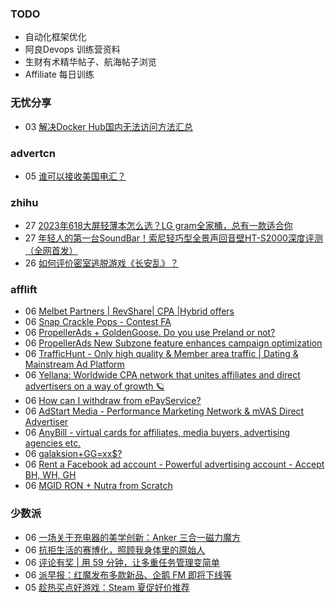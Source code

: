 ### TODO
-  自动化框架优化
-  阿良Devops 训练营资料
-  生财有术精华帖子、航海帖子浏览
-  Affiliate 每日训练

### 无忧分享
<!-- ruyo:START -->
-  03 [解决Docker Hub国内无法访问方法汇总](https://51.ruyo.net/18416.html)<!-- ruyo:END -->

### advertcn
<!-- advertcn:START -->
-  05 [谁可以接收美国电汇？](https://www.advertcn.com/forum.php?mod=viewthread&tid=111080)<!-- advertcn:END -->

### zhihu
<!-- zhihu:START -->
-  27 [2023年618大屏轻薄本怎么选？LG gram全家桶，总有一款适合你](http://zhuanlan.zhihu.com/p/632641888?utm_campaign=rss&utm_medium=rss&utm_source=rss&utm_content=title)
-  27 [年轻人的第一台SoundBar！索尼轻巧型全景声回音壁HT-S2000深度评测（全网首发）](http://zhuanlan.zhihu.com/p/630990296?utm_campaign=rss&utm_medium=rss&utm_source=rss&utm_content=title)
-  26 [如何评价密室逃脱游戏《长安乱》？](http://www.zhihu.com/question/563950552/answer/3045961312?utm_campaign=rss&utm_medium=rss&utm_source=rss&utm_content=title)<!-- zhihu:END -->

### afflift
<!-- afflift:START -->
-  06 [Melbet Partners | RevShare| CPA |Hybrid offers](https://afflift.com/f/threads/melbet-partners-revshare-cpa-hybrid-offers.11237/?utm_source=rss&utm_medium=rss)
-  06 [Snap Crackle Pops - Contest FA](https://afflift.com/f/threads/snap-crackle-pops-contest-fa.11235/?utm_source=rss&utm_medium=rss)
-  06 [PropellerAds + GoldenGoose. Do you use Preland or not?](https://afflift.com/f/threads/propellerads-goldengoose-do-you-use-preland-or-not.11143/?utm_source=rss&utm_medium=rss)
-  06 [PropellerAds New Subzone feature enhances campaign optimization](https://afflift.com/f/threads/propellerads-new-subzone-feature-enhances-campaign-optimization.11221/?utm_source=rss&utm_medium=rss)
-  06 [TrafficHunt - Only high quality &amp; Member area traffic | Dating &amp; Mainstream Ad Platform](https://afflift.com/f/threads/traffichunt-only-high-quality-member-area-traffic-dating-mainstream-ad-platform.10862/?utm_source=rss&utm_medium=rss)
-  06 [Yellana: Worldwide CPA network that unites affiliates and direct advertisers on a way of growth 🪐](https://afflift.com/f/threads/yellana-worldwide-cpa-network-that-unites-affiliates-and-direct-advertisers-on-a-way-of-growth-%F0%9F%AA%90.10512/?utm_source=rss&utm_medium=rss)
-  06 [How can I withdraw from ePayService?](https://afflift.com/f/threads/how-can-i-withdraw-from-epayservice.11236/?utm_source=rss&utm_medium=rss)
-  06 [AdStart Media - Performance Marketing Network &amp; mVAS Direct Advertiser](https://afflift.com/f/threads/adstart-media-performance-marketing-network-mvas-direct-advertiser.9494/?utm_source=rss&utm_medium=rss)
-  06 [AnyBill - virtual cards for affiliates, media buyers, advertising agencies etc.](https://afflift.com/f/threads/anybill-virtual-cards-for-affiliates-media-buyers-advertising-agencies-etc.11204/?utm_source=rss&utm_medium=rss)
-  06 [galaksion+GG=xx$?](https://afflift.com/f/threads/galaksion-gg-xx.11220/?utm_source=rss&utm_medium=rss)
-  06 [Rent a Facebook ad account - Powerful advertising account - Accept BH, WH, GH](https://afflift.com/f/threads/rent-a-facebook-ad-account-powerful-advertising-account-accept-bh-wh-gh.11067/?utm_source=rss&utm_medium=rss)
-  06 [MGID RON + Nutra from Scratch](https://afflift.com/f/threads/mgid-ron-nutra-from-scratch.10949/?utm_source=rss&utm_medium=rss)<!-- afflift:END -->

### 少数派
<!-- sspai:START -->
-  06 [一场关于充电器的美学创新：Anker 三合一磁力魔方](https://sspai.com/post/80724)
-  06 [抗拒生活的赛博化，照顾我身体里的原始人](https://sspai.com/post/80216)
-  06 [评论有奖 | 用 59 分钟，让多重任务管理变简单](https://sspai.com/post/80857)
-  06 [派早报：红魔发布多款新品、企鹅 FM 即将下线等](https://sspai.com/post/80870)
-  05 [趁热买点好游戏：Steam 夏促好价推荐](https://sspai.com/post/80854)<!-- sspai:END -->
